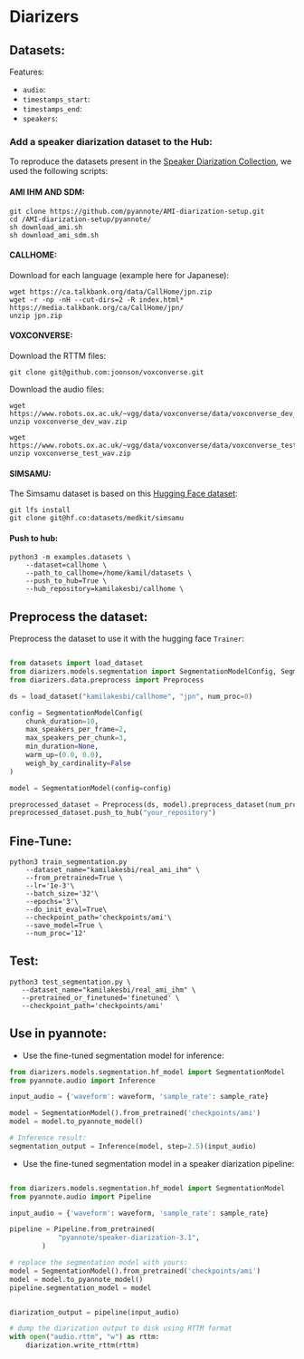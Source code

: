# Diarizers


## Datasets:

Features: 


- `audio`:
- `timestamps_start`:
- `timestamps_end`:
- `speakers`:


### Add a speaker diarization dataset to the Hub: 

To reproduce the datasets present in the [Speaker Diarization Collection](https://huggingface.co/collections/kamilakesbi/speaker-diarization-datasets-660d2b4fff9745457c89e164), we used the following scripts: 


#### AMI IHM AND SDM: 

```
git clone https://github.com/pyannote/AMI-diarization-setup.git
cd /AMI-diarization-setup/pyannote/
sh download_ami.sh
sh download_ami_sdm.sh
```

#### CALLHOME: 

Download for each language (example here for Japanese): 

```
wget https://ca.talkbank.org/data/CallHome/jpn.zip
wget -r -np -nH --cut-dirs=2 -R index.html* https://media.talkbank.org/ca/CallHome/jpn/
unzip jpn.zip
```

#### VOXCONVERSE: 

Download the RTTM files: 

```
git clone git@github.com:joonson/voxconverse.git
```

Download the audio files: 

```
wget https://www.robots.ox.ac.uk/~vgg/data/voxconverse/data/voxconverse_dev_wav.zip
unzip voxconverse_dev_wav.zip

wget https://www.robots.ox.ac.uk/~vgg/data/voxconverse/data/voxconverse_test_wav.zip
unzip voxconverse_test_wav.zip
```

#### SIMSAMU: 

The Simsamu dataset is based on this [Hugging Face dataset](https://huggingface.co/datasets/medkit/simsamu): 

```
git lfs install
git clone git@hf.co:datasets/medkit/simsamu
```


#### Push to hub: 

```
python3 -m examples.datasets \
    --dataset=callhome \
    --path_to_callhome=/home/kamil/datasets \
    --push_to_hub=True \
    --hub_repository=kamilakesbi/callhome \
```







## Preprocess the dataset:

Preprocess the dataset to use it with the hugging face `Trainer`: 

```python 

from datasets import load_dataset
from diarizers.models.segmentation import SegmentationModelConfig, SegmentationModel
from diarizers.data.preprocess import Preprocess

ds = load_dataset("kamilakesbi/callhome", "jpn", num_proc=8)

config = SegmentationModelConfig(
    chunk_duration=10, 
    max_speakers_per_frame=2, 
    max_speakers_per_chunk=3, 
    min_duration=None, 
    warm_up=(0.0, 0.0),
    weigh_by_cardinality=False
)

model = SegmentationModel(config=config)

preprocessed_dataset = Preprocess(ds, model).preprocess_dataset(num_proc=8)
preprocessed_dataset.push_to_hub("your_repository")
```


## Fine-Tune: 

```
python3 train_segmentation.py
    --dataset_name="kamilakesbi/real_ami_ihm" \
    --from_pretrained=True \
    --lr='1e-3'\
    --batch_size='32'\
    --epochs='3'\
    --do_init_eval=True\
    --checkpoint_path='checkpoints/ami'\
    --save_model=True \
    --num_proc='12'
```

## Test: 

```
python3 test_segmentation.py \
   --dataset_name="kamilakesbi/real_ami_ihm" \
   --pretrained_or_finetuned='finetuned' \
   --checkpoint_path='checkpoints/ami'
```


## Use in pyannote: 

- Use the fine-tuned segmentation model for inference: 

```python
from diarizers.models.segmentation.hf_model import SegmentationModel
from pyannote.audio import Inference

input_audio = {'waveform': waveform, 'sample_rate': sample_rate}

model = SegmentationModel().from_pretrained('checkpoints/ami')
model = model.to_pyannote_model()

# Inference result: 
segmentation_output = Inference(model, step=2.5)(input_audio)
```

- Use the fine-tuned segmentation model in a speaker diarization pipeline: 


```python

from diarizers.models.segmentation.hf_model import SegmentationModel
from pyannote.audio import Pipeline

input_audio = {'waveform': waveform, 'sample_rate': sample_rate}

pipeline = Pipeline.from_pretrained(
            "pyannote/speaker-diarization-3.1",
        )

# replace the segmentation model with yours: 
model = SegmentationModel().from_pretrained('checkpoints/ami')
model = model.to_pyannote_model()
pipeline.segmentation_model = model


diarization_output = pipeline(input_audio)

# dump the diarization output to disk using RTTM format
with open("audio.rttm", "w") as rttm:
    diarization.write_rttm(rttm)
```


